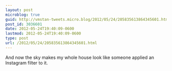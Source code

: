 ```yaml
---
layout: post
microblog: true
guid: http://vmstan-tweets.micro.blog/2012/05/24/205835613864345601.html
post_id: 3036601
date: 2012-05-24T19:40:09-0600
lastmod: 2012-05-24T19:40:09-0600
type: post
url: /2012/05/24/205835613864345601.html
---
```

And now the sky makes my whole house look like someone applied an Instagram filter to it.

